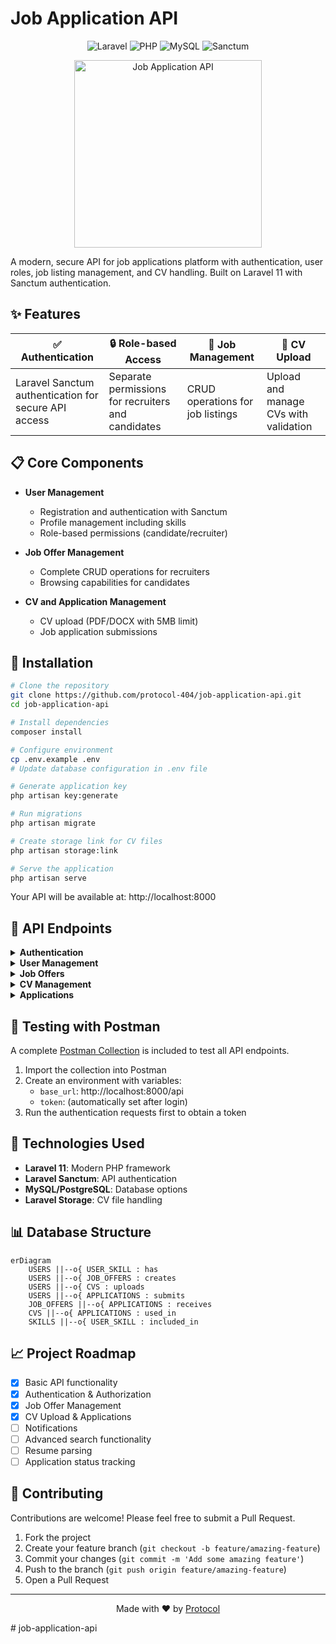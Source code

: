 # Job Application API

<div align="center">

![Laravel](https://img.shields.io/badge/Laravel-11.0-FF2D20?style=for-the-badge&logo=laravel&logoColor=white)
![PHP](https://img.shields.io/badge/PHP-8.2-777BB4?style=for-the-badge&logo=php&logoColor=white)
![MySQL](https://img.shields.io/badge/MySQL-00000F?style=for-the-badge&logo=mysql&logoColor=white)
![Sanctum](https://img.shields.io/badge/Sanctum-Authentication-red?style=for-the-badge&logo=laravel&logoColor=white)

</div>

<p align="center">
  <img src="resources/images/job-app-logo.svg" alt="Job Application API" width="300"/>
</p>

A modern, secure API for job applications platform with authentication, user roles, job listing management, and CV handling. Built on Laravel 11 with Sanctum authentication.

## ✨ Features

<div align="center">

| ✅ Authentication | 🔒 Role-based Access | 📝 Job Management | 📄 CV Upload |
|------------------|---------------------|-------------------|--------------|
| Laravel Sanctum authentication for secure API access | Separate permissions for recruiters and candidates | CRUD operations for job listings | Upload and manage CVs with validation |

</div>

## 📋 Core Components

- **User Management**
  - Registration and authentication with Sanctum
  - Profile management including skills
  - Role-based permissions (candidate/recruiter)

- **Job Offer Management**
  - Complete CRUD operations for recruiters
  - Browsing capabilities for candidates

- **CV and Application Management**
  - CV upload (PDF/DOCX with 5MB limit)
  - Job application submissions

## 🚀 Installation

```bash
# Clone the repository
git clone https://github.com/protocol-404/job-application-api.git
cd job-application-api

# Install dependencies
composer install

# Configure environment
cp .env.example .env
# Update database configuration in .env file

# Generate application key
php artisan key:generate

# Run migrations
php artisan migrate

# Create storage link for CV files
php artisan storage:link

# Serve the application
php artisan serve
```

Your API will be available at: http://localhost:8000

## 🔌 API Endpoints

<details>
<summary><b>Authentication</b></summary>

- `POST /api/register` - Register a new user
- `POST /api/login` - Login and get token
- `POST /api/logout` - Logout (requires authentication)
</details>

<details>
<summary><b>User Management</b></summary>

- `GET /api/user` - Get current user profile
- `PUT /api/user` - Update user profile
- `GET /api/user/skills` - Get user skills 
- `POST /api/user/skills` - Add skills to user
</details>

<details>
<summary><b>Job Offers</b></summary>

- `GET /api/job-offers` - List all job offers
- `GET /api/job-offers/{id}` - View single job offer
- `POST /api/job-offers` - Create job offer (recruiter only)
- `PUT /api/job-offers/{id}` - Update job offer (recruiter only)
- `DELETE /api/job-offers/{id}` - Delete job offer (recruiter only)
</details>

<details>
<summary><b>CV Management</b></summary>

- `GET /api/cvs` - List user's CVs
- `POST /api/cvs` - Upload new CV
- `DELETE /api/cvs/{id}` - Delete CV
</details>

<details>
<summary><b>Applications</b></summary>

- `GET /api/applications` - List user's applications
- `POST /api/applications` - Apply for a job
- `GET /api/job-offers/{id}/applications` - List applications for a job (recruiter only)
</details>

## 🧪 Testing with Postman

A complete [Postman Collection](docs/api_documentation.json) is included to test all API endpoints.

1. Import the collection into Postman
2. Create an environment with variables:
   - `base_url`: http://localhost:8000/api
   - `token`: (automatically set after login)
3. Run the authentication requests first to obtain a token

## 🔧 Technologies Used

- **Laravel 11**: Modern PHP framework
- **Laravel Sanctum**: API authentication
- **MySQL/PostgreSQL**: Database options
- **Laravel Storage**: CV file handling

## 📊 Database Structure

```mermaid
erDiagram
    USERS ||--o{ USER_SKILL : has
    USERS ||--o{ JOB_OFFERS : creates
    USERS ||--o{ CVS : uploads
    USERS ||--o{ APPLICATIONS : submits
    JOB_OFFERS ||--o{ APPLICATIONS : receives
    CVS ||--o{ APPLICATIONS : used_in
    SKILLS ||--o{ USER_SKILL : included_in
```

## 📈 Project Roadmap

- [x] Basic API functionality
- [x] Authentication & Authorization
- [x] Job Offer Management
- [x] CV Upload & Applications
- [ ] Notifications
- [ ] Advanced search functionality
- [ ] Resume parsing
- [ ] Application status tracking

## 🤝 Contributing

Contributions are welcome! Please feel free to submit a Pull Request.

1. Fork the project
2. Create your feature branch (`git checkout -b feature/amazing-feature`)
3. Commit your changes (`git commit -m 'Add some amazing feature'`)
4. Push to the branch (`git push origin feature/amazing-feature`)
5. Open a Pull Request

---

<div align="center">

Made with ❤️ by [Protocol](https://github.com/protocol-404)

</div>
# job-application-api
